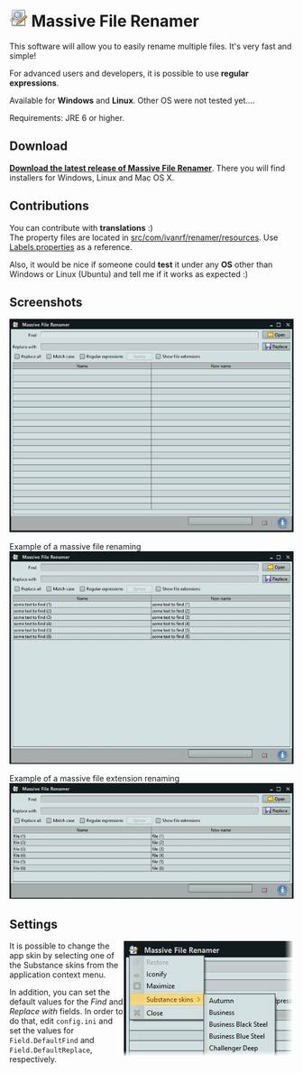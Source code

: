 ![](src/com/ivanrf/renamer/images/Logo32.png) Massive File Renamer
==================

This software will allow you to easily rename multiple files. It's very fast and simple!

For advanced users and developers, it is possible to use **regular expressions**.

Available for **Windows** and **Linux**. Other OS were not tested yet....

Requirements: JRE 6 or higher.

## Download ##
[**Download the latest release of Massive File Renamer**](http://ivanrf.com/en/portfolio-posts/massive-file-renamer/). There you will find installers for Windows, Linux and Mac OS X.

## Contributions ##
You can contribute with **translations** :)<br/>
The property files are located in [src/com/ivanrf/renamer/resources](src/com/ivanrf/renamer/resources). Use [Labels.properties](src/com/ivanrf/renamer/resources/Labels.properties) as a reference.

Also, it would be nice if someone could **test** it under any **OS** other than Windows or Linux (Ubuntu) and tell me if it works as expected :) 

## Screenshots ##
![](screenshots/1.png)

Example of a massive file renaming
![](screenshots/2.gif)

Example of a massive file extension renaming
![](screenshots/3.gif)

## Settings ##
<img src="screenshots/settings-skins.png" align="right" />
It is possible to change the app skin by selecting one of the Substance skins from the application context menu.

In addition, you can set the default values for the *Find* and *Replace with* fields. In order to do that, edit ```config.ini``` and set the values for ```Field.DefaultFind``` and ```Field.DefaultReplace```, respectively.
